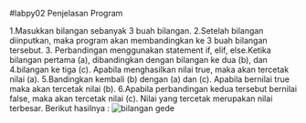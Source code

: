 #labpy02 Penjelasan Program

 1.Masukkan bilangan sebanyak 3 buah bilangan.
 2.Setelah bilangan diinputkan, maka program akan membandingkan ke 3 buah bilangan tersebut.
 3. Perbandingan menggunakan statement if, elif, else.Ketika bilangan pertama (a), dibandingkan dengan bilangan ke dua (b), dan 
 4.bilangan ke tiga (c). Apabila menghasilkan nilai true, maka akan tercetak nilai (a).
 5.Bandingkan kembali (b) dengan (a) dan (c). Apabila bernilai true maka akan tercetak nilai (b).
 6.Apabila perbandingan kedua tersebut bernilai false, maka akan tercetak nilai (c). Nilai yang tercetak merupakan nilai terbesar.
 Berikut hasilnya : 
![bilangan gede](https://user-images.githubusercontent.com/57026867/68014300-bc53b180-fcc1-11e9-87ab-ce8683869db6.png)

